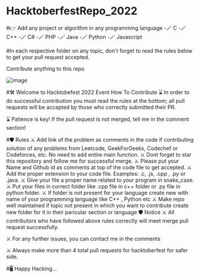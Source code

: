 # HacktoberfestRepo_2022

#👉 Add any project or algorithm in any programming language
-🪄 C
-🪄 C++
-🪄 C#
-🪄 PHP
-🪄 Java
-🪄 Python
-🪄 Javascript

#In each respective folder on any topic, don't forget to read the rules below to get your pull request accepted.

Contribute anything to this repo

![image](https://user-images.githubusercontent.com/83506458/194625678-fd699b37-4aa9-48df-9dc3-a8165192618d.png)

#🛠 Welcome to Hacktobefest 2022 Event
How To Contribute
⌛️ In order to do successful contribution you must read the rules at the bottom; all pull requests will be accepted by those who correctly submitted their PR.

⌛️ Patience is key! If the pull request is not merged, tell me in the comment section!


#🛡 Rules
⚔️ Add link of the problem as comments in the code if contributing solution of any problems from Leetcode, GeekForGeeks, Codechef or Codeforces, etc. No need to add entire main function.
⚔️ Dont forget to star this repository and follow me for successful merge.
⚔️ Please put your Name and Github id as comments at top of the code file to get accepted.
⚔️ Add the proper extension to your code file. Examples: .c, .js, .cpp , .py or .java.
⚔️ Give your file a proper name related to your program in snake_case.
⚔️ Put your files in correct folder like .cpp file in c++ folder or .py file in python folder.
⚔️ If folder is not present for your language create new with name of your programming language like C++ , Python etc
⚔️ Make repo well maintained if topic not present in which you want to contribute create new folder for it in their paricular section or language
🛡 Notice
⚔️ All contributors who have followed above rules correctly will meet merge pull request successfully.

⚔️ For any further issues, you can contact me in the comments

⚔️ Always make more than 4 total pull requests for hacktoberfest for safer side.


#🖥️ Happy Hacking...
